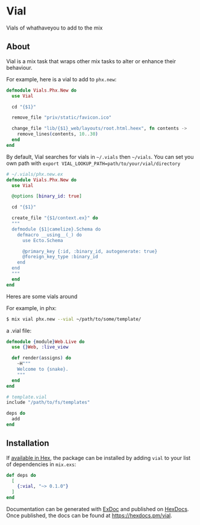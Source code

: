 # Vial

Vials of whathaveyou to add to the mix

## About

Vial is a mix task that wraps other mix tasks to alter or enhance their
behaviour.

For example, here is a vial to add to `phx.new`:

```elixir
defmodule Vials.Phx.New do
  use Vial

  cd "{$1}"

  remove_file "priv/static/favicon.ico"

  change_file "lib/{$1}_web/layouts/root.html.heex", fn contents ->
    remove_lines(contents, 10..30)
  end
end
```

By default, Vial searches for vials in `~/.vials` then `~/vials`.   You can set
you own path with `export VIAL_LOOKUP_PATH=path/to/your/vial/directory`

```elixir
# ~/.vials/phx.new.ex
defmodule Vials.Phx.New do
  use Vial

  @options [binary_id: true]

  cd "{$1}"

  create_file "{$1/context.ex}" do
  """
  defmodule {$1|camelize}.Schema do
    defmacro __using__(_) do
      use Ecto.Schema

      @primary_key {:id, :binary_id, autogenerate: true}
      @foreign_key_type :binary_id
    end
  end
  """
  end
end
```

Heres are some vials around 


For example, in phx:


```bash
$ mix vial phx.new --vial ~/path/to/some/template/
```

a .vial file:

```elixir
defmodule {module}Web.Live do
  use {}Web, :live_view

  def render(assigns) do
    ~H"""
    Welcome to {snake}.
    """
  end
end
```

```elixir
# template.vial
include "/path/to/fs/templates"

deps do
  add 
end
```

## Installation

If [available in Hex](https://hex.pm/docs/publish), the package can be installed
by adding `vial` to your list of dependencies in `mix.exs`:

```elixir
def deps do
  [
    {:vial, "~> 0.1.0"}
  ]
end
```

Documentation can be generated with [ExDoc](https://github.com/elixir-lang/ex_doc)
and published on [HexDocs](https://hexdocs.pm). Once published, the docs can
be found at <https://hexdocs.pm/vial>.

